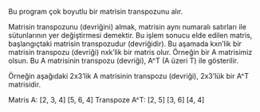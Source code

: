 Bu program çok boyutlu bir matrisin transpozunu alır.

Matrisin transpozunu (devriğini) almak, matrisin aynı numaralı satırları ile sütunlarının yer değiştirmesi demektir. 
Bu işlem sonucu elde edilen matris, başlangıçtaki matrisin transpozudur (devriğidir). 
Bu aşamada kxn’lik bir matrisin transpozu (devriği) nxk’lik bir matris olur. 
Örneğin bir A matrisimiz olsun. Bu A matrisinin transpozu (devriği), A^T (A üzeri T) ile gösterilir.

Örneğin aşağıdaki 2x3’lik A matrisinin transpozu (devriği), 2x3’lük bir A^T matrisidir.



Matris A:
[2, 3, 4]
[5, 6, 4]
Transpoze A^T:
[2, 5]
[3, 6]
[4, 4]